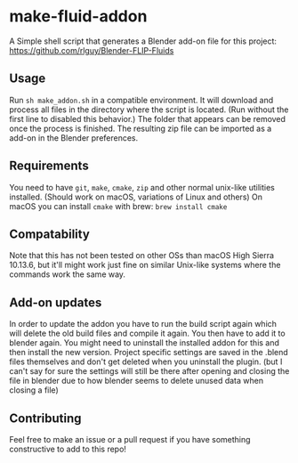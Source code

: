 # make-fluid-addon

A Simple shell script that generates a Blender add-on file for this project: https://github.com/rlguy/Blender-FLIP-Fluids

## Usage

Run `sh make_addon.sh` in a compatible environment. It will download and process all files in the directory where the script is located. (Run without the first line to disabled this behavior.) The folder that appears can be removed once the process is finished. The resulting zip file can be imported as a add-on in the Blender preferences.

## Requirements

You need to have `git`, `make`, `cmake`, `zip` and other normal unix-like utilities installed. (Should work on macOS, variations of Linux and others)
On macOS you can install `cmake` with brew: `brew install cmake`

## Compatability

Note that this has not been tested on other OSs than macOS High Sierra 10.13.6, but it'll might work just fine on similar Unix-like systems where the commands work the same way.

## Add-on updates

In order to update the addon you have to run the build script again which will delete the old build files and compile it again. You then have to add it to blender again. You might need to uninstall the installed addon for this and then install the new version. Project specific settings are saved in the .blend files themselves and don't get deleted when you uninstall the plugin. (but I can't say for sure the settings will still be there after opening and closing the file in blender due to how blender seems to delete unused data when closing a file)

## Contributing

Feel free to make an issue or a pull request if you have something constructive to add to this repo!
